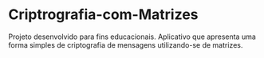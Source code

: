 # Criptrografia-com-Matrizes
Projeto desenvolvido para fins educacionais. Aplicativo que apresenta uma forma simples de criptografia de mensagens utilizando-se de matrizes.  
